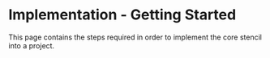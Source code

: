 Implementation - Getting Started
=================

This page contains the steps required in order to implement the core stencil into a project.